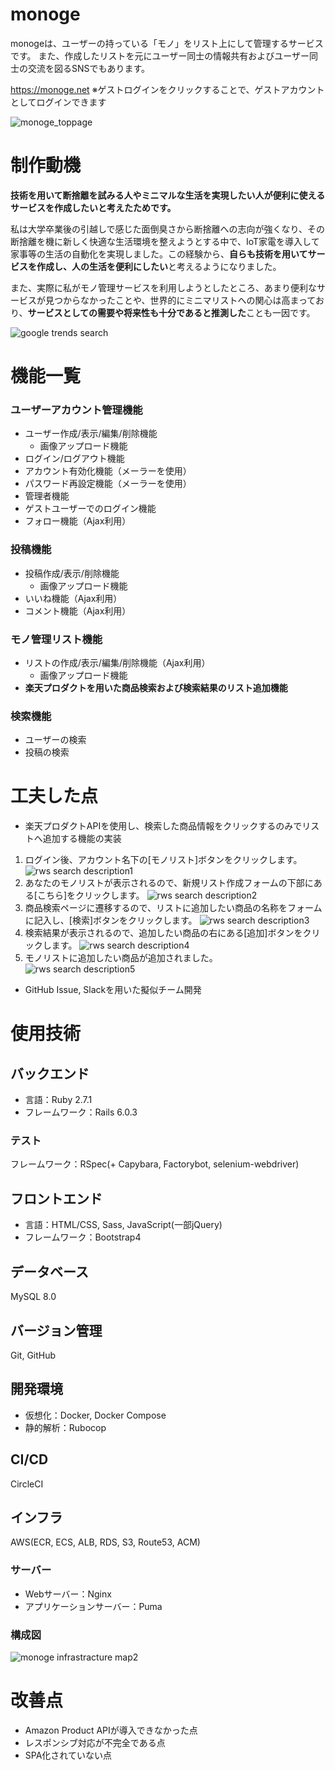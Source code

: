 # monoge
monogeは、ユーザーの持っている「モノ」をリスト上にして管理するサービスです。
また、作成したリストを元にユーザー同士の情報共有およびユーザー同士の交流を図るSNSでもあります。

https://monoge.net ※ゲストログインをクリックすることで、ゲストアカウントとしてログインできます

![monoge_toppage](https://user-images.githubusercontent.com/63091391/108628424-30f5c500-749e-11eb-9a23-d30876fce9b0.png)

# 制作動機
**技術を用いて断捨離を試みる人やミニマルな生活を実現したい人が便利に使えるサービスを作成したいと考えたためです。**

私は大学卒業後の引越しで感じた面倒臭さから断捨離への志向が強くなり、その断捨離を機に新しく快適な生活環境を整えようとする中で、IoT家電を導入して家事等の生活の自動化を実現しました。この経験から、**自らも技術を用いてサービスを作成し、人の生活を便利にしたい**と考えるようになりました。

また、実際に私がモノ管理サービスを利用しようとしたところ、あまり便利なサービスが見つからなかったことや、世界的にミニマリストへの関心は高まっており、**サービスとしての需要や将来性も十分であると推測した**ことも一因です。

![google trends search](https://user-images.githubusercontent.com/63091391/108628295-749bff00-749d-11eb-9a4b-757e72c9a3e0.png)

# 機能一覧
### ユーザーアカウント管理機能
* ユーザー作成/表示/編集/削除機能
  * 画像アップロード機能
* ログイン/ログアウト機能
* アカウント有効化機能（メーラーを使用）
* パスワード再設定機能（メーラーを使用）
* 管理者機能
* ゲストユーザーでのログイン機能
* フォロー機能（Ajax利用）
### 投稿機能
* 投稿作成/表示/削除機能
  * 画像アップロード機能
* いいね機能（Ajax利用）
* コメント機能（Ajax利用）
### モノ管理リスト機能
* リストの作成/表示/編集/削除機能（Ajax利用）
  * 画像アップロード機能
* **楽天プロダクトを用いた商品検索および検索結果のリスト追加機能**
### 検索機能
* ユーザーの検索
* 投稿の検索

# 工夫した点
* 楽天プロダクトAPIを使用し、検索した商品情報をクリックするのみでリストへ追加する機能の実装
1. ログイン後、アカウント名下の[モノリスト]ボタンをクリックします。
![rws search description1](https://user-images.githubusercontent.com/63091391/108630311-5d620f00-74a7-11eb-81bb-94461f09aa8c.png)
2. あなたのモノリストが表示されるので、新規リスト作成フォームの下部にある[こちら]をクリックします。
![rws search description2](https://user-images.githubusercontent.com/63091391/108630310-5cc97880-74a7-11eb-8814-c0d52dc4432f.png)
3. 商品検索ページに遷移するので、リストに追加したい商品の名称をフォームに記入し、[検索]ボタンをクリックします。
![rws search description3](https://user-images.githubusercontent.com/63091391/108630309-5c30e200-74a7-11eb-9e7e-431ab1b53139.png)
4. 検索結果が表示されるので、追加したい商品の右にある[追加]ボタンをクリックします。
![rws search description4](https://user-images.githubusercontent.com/63091391/108630308-5c30e200-74a7-11eb-84f5-3fb7f4d57329.png)
5. モノリストに追加したい商品が追加されました。
![rws search description5](https://user-images.githubusercontent.com/63091391/108630302-5804c480-74a7-11eb-8fd9-e976f4455682.png)

* GitHub Issue, Slackを用いた擬似チーム開発

# 使用技術
## バックエンド
* 言語：Ruby 2.7.1
* フレームワーク：Rails 6.0.3
### テスト
フレームワーク：RSpec(+ Capybara, Factorybot, selenium-webdriver)
## フロントエンド
* 言語：HTML/CSS, Sass, JavaScript(一部jQuery)
* フレームワーク：Bootstrap4
## データベース
MySQL 8.0
## バージョン管理
Git, GitHub
## 開発環境
* 仮想化：Docker, Docker Compose
* 静的解析：Rubocop
## CI/CD
CircleCI
## インフラ
AWS(ECR, ECS, ALB, RDS, S3, Route53, ACM) 
### サーバー
* Webサーバー：Nginx  
* アプリケーションサーバー：Puma
### 構成図
![monoge infrastracture map2](https://user-images.githubusercontent.com/63091391/108628289-6e0d8780-749d-11eb-8251-41ecd1a64911.png)

# 改善点
* Amazon Product APIが導入できなかった点
* レスポンシブ対応が不完全である点
* SPA化されていない点
